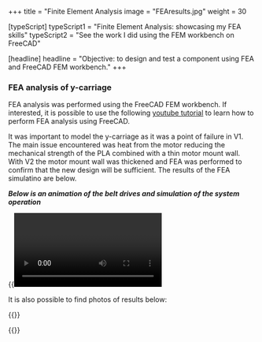 +++
title = "Finite Element Analysis
image = "FEAresults.jpg"
weight = 30

[typeScript] 
typeScript1 = "Finite Element Analysis: showcasing my FEA skills" 
typeScript2 = "See the work I did using the FEM workbench on FreeCAD"

[headline]
headline = "Objective: to design and test a component using FEA and FreeCAD FEM workbench."
+++

### FEA analysis of y-carriage

FEA analysis was performed using the FreeCAD FEM workbench. If interested, it is possible to use the following [youtube tutorial](https://www.youtube.com/watch?v=Pt870A2nFDo) to learn how to perform FEA analysis using FreeCAD. 

It was important to model the y-carriage as it was a point of failure in V1. The main issue encountered was heat from the motor reducing the mechanical strength of the PLA combined with a thin motor mount wall. With V2 the motor mount wall was thickened and FEA was performed to confirm that the new design will be sufficient. The results of the FEA simulatino are below.

***Below is an animation of the belt drives and simulation of the system operation***

{{<video beltyV2FEA.mp4>}}

It is also possible to find photos of results below:

{{<image FEAresults.jpg>}}

{{<image FEAresults2.jpg>}}